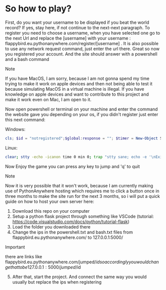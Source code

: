 # So how to play?

First, do you want your username to be displayed if you beat the world record? If yes, stay here, if not continue to the next-next paragraph.
To register you need to choose a username, when you have selected one go to the next Url and replace the [username] with your username : flappybird.eu.pythonanywhere.com/register/[username] . It is also possible to use any network request command, just enter the url there.
Great so now you registered your account. And the site should answer with a powershell and a bash command

> [!NOTE]
> If you have MacOS, I am sorry, because I am not gonna spend my time trying to make it work on apple devices and 
then not being able to test it because simulating MacOS in a virtual machine is illegal. If you have knowledge on apple devices and want to contribute to this project
and make it work even on Mac, I am open to it.


Now open powershell or terminal on your machine and enter the command the website gave you depending on your os, if you didn't register just enter this next command: 


Windows:
```powershell
cls; $id = "notregistered";$global:response = ""; $timer = New-Object System.Timers.Timer 100; $timer.AutoReset = $true; Register-ObjectEvent -InputObject $timer -EventName Elapsed -Action { try { $global:response = Invoke-RestMethod "http://flappybird.eu.pythonanywhere.com/$($id)" } catch { $global:response = "ERROR: $($_.Exception.Message)" } } -SourceIdentifier PollEvent; $timer.Start(); while ($true) { [Console]::SetCursorPosition(0, 0); [Console]::SetCursorPosition(0, 0); Write-Host $global:response; if ([Console]::KeyAvailable) { $key = [Console]::ReadKey($true).Key; Invoke-RestMethod "http://flappybird.eu.pythonanywhere.com/jumped/$id" | Out-Null; if ($key -eq 'Q') { break } } }; $timer.Stop(); Unregister-Event -SourceIdentifier PollEvent; $timer.Dispose(); Write-Host "`nExited. Timer stopped and resources cleaned up"
```

Linux:
```bash
clear; stty -echo -icanon time 0 min 0; trap "stty sane; echo -e '\nExited.'; exit" SIGINT; id="notregistered"; while true; do tput cup 0 0; read -rsn1 -t 0.05 key; if [ $? -eq 0 ]; then [[ $key == "q" || $key == "Q" ]] && break || curl -s http://flappybird.eu.pythonanywhere.com/jumped/$id; else curl -s http://flappybird.eu.pythonanywhere.com/$id; fi; done; stty sane; echo -e "\nExited."
```

Now Enjoy the game you can press any key to jump and 'q' to quit

> [!NOTE]
Now it is very possible that it won't work, because I am currently making use of PythonAnywhere hosting which requires me to click a button once in three months
to make the site run for the next 3 months, so i will put a quick guide on how to host your own server here:

1) Download this repo on your computer
2) Setup a python flask project through something like VSCode (tutorial: https://code.visualstudio.com/docs/python/tutorial-flask)
3) Load the folder you downloaded there
4) Change the ips in the powershell.txt and bash.txt files from flappybird.eu.pythonanywhere.com/ to 127.0.0.1:5000/
> [!IMPORTANT]
> there are links like flappybird.eu.pythonanywhere.com/jumped/$id so accordingly you would change that to be 127.0.0.1:5000/jumped/$id
5) After that, start the project. And connect the same way you would usually but replace the ips when registering
